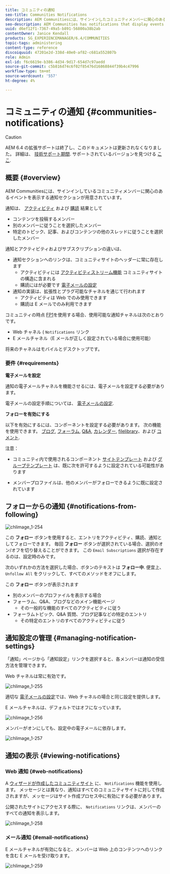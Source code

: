 ```yaml
---
title: コミュニティの通知
seo-title: Communities Notifications
description: AEM Communitiesには、サインインしたコミュニティメンバーに関心のあるイベントを表示する通知が用意されています
seo-description: AEM Communities has notifications that display events of interest to the signed-in community member
uuid: d6ef12f1-7367-49a5-b891-56800a38b2ab
contentOwner: Janice Kendall
products: SG_EXPERIENCEMANAGER/6.4/COMMUNITIES
topic-tags: administering
content-type: reference
discoiquuid: 47201e2d-338d-40e0-af82-c681a552807b
role: Admin
exl-id: f6c6619e-b386-4d34-9d17-654d7c97aedd
source-git-commit: c5b816d74c6f02f85476d16868844f39b4c47996
workflow-type: tm+mt
source-wordcount: '557'
ht-degree: 4%

---
```


# コミュニティの通知 {#communities-notifications}

>[!CAUTION]
>
>AEM 6.4 の拡張サポートは終了し、このドキュメントは更新されなくなりました。 詳細は、 [技術サポート期間](https://helpx.adobe.com/jp/support/programs/eol-matrix.html). サポートされているバージョンを見つける [ここ](https://experienceleague.adobe.com/docs/?lang=ja).

## 概要 {#overview}

AEM Communitiesには、サインインしているコミュニティメンバーに関心のあるイベントを表示する通知セクションが用意されています。

通知は、 [アクティビティ](essentials-activities.md) および [購読](subscriptions.md) 結果として

* コンテンツを投稿するメンバー
* 別のメンバーに従うことを選択したメンバー
* 特定のトピック、記事、およびコンテンツの他のスレッドに従うことを選択したメンバー

通知とアクティビティおよびサブスクリプションの違いは、

* 通知セクションへのリンクは、コミュニティサイトのヘッダーに常に存在します
   * アクティビティには [アクティビティストリーム機能](functions.md#activity-stream-function) コミュニティサイトの構造に含まれる
   * 購読にはが必要です [電子メールの設定](email.md)
* 通知の実装は、拡張性とプラグ可能なチャネルを通じて行われます
   * アクティビティは Web でのみ使用できます
   * 購読は E メールでのみ利用できます

コミュニティの時点 [FP1](deploy-communities.md#latestfeaturepack)を使用する場合、使用可能な通知チャネルは次のとおりです。

* Web チャネル ( `Notifications` リンク
* E メールチャネル（E メールが正しく設定されている場合に使用可能）

将来のチャネルはモバイルとデスクトップです。

### 要件 {#requirements}

**電子メールを設定**

通知の電子メールチャネルを機能させるには、電子メールを設定する必要があります。

電子メールの設定手順については、 [電子メールの設定](analytics.md).

**フォローを有効にする**

以下を有効にするには、コンポーネントを設定する必要があります。 次の機能を使用できます。 [ブログ](blog-feature.md), [フォーラム](forum.md), [Q&amp;A](working-with-qna.md), [カレンダー](calendar.md), [filelibrary](file-library.md)、および [コメント](comments.md).

注意：

* コミュニティ内で使用されるコンポーネント [サイトテンプレート](sites.md) および [グループテンプレート](tools-groups.md) は、既に次を許可するように設定されている可能性があります

* メンバープロファイルは、他のメンバーがフォローできるように既に設定されています

## フォローからの通知 {#notifications-from-following}

![chlimage_1-254](assets/chlimage_1-254.png)

この **フォロー** ボタンを使用すると、エントリをアクティビティ、購読、通知としてフォローできます。 毎回 **フォロー** ボタンが選択されている場合、選択のオン/オフを切り替えることができます。 この `Email Subscriptions` 選択が存在するのは、設定時のみです。

次のいずれかの方法を選択した場合、ボタンのテキストは **フォロー中**. 便宜上、 `Unfollow All` をクリックして、すべてのメソッドをオフにします。

この **フォロー** ボタンが表示されます

* 別のメンバーのプロファイルを表示する場合
* フォーラム、Q&amp;A、ブログなどのメイン機能ページ
   * その一般的な機能のすべてのアクティビティに従う
* フォーラムトピック、Q&amp;A 質問、ブログ記事などの特定のエントリ
   * その特定のエントリのすべてのアクティビティに従う

## 通知設定の管理 {#managing-notification-settings}

「通知」ページから「通知設定」リンクを選択すると、各メンバーは通知の受信方法を管理できます。

Web チャネルは常に有効です。

![chlimage_1-255](assets/chlimage_1-255.png)

適切な [電子メールの設定](email.md)では、Web チャネルの場合と同じ設定を提供します。

E メールチャネルは、デフォルトではオフになっています。

![chlimage_1-256](assets/chlimage_1-256.png)

メンバーがオンにしても、設定中の電子メールに依存します。

![chlimage_1-257](assets/chlimage_1-257.png)

## 通知の表示 {#viewing-notifications}

### Web 通知 {#web-notifications}

A [ウィザードが作成したコミュニティサイト](sites-console.md) に、 `Notifications` 機能を使用します。 メッセージとは異なり、通知はすべてのコミュニティサイトに対して作成されますが、メッセージはサイト作成プロセス中に有効にする必要があります。

公開されたサイトにアクセスする際に、 `Notifications` リンクは、メンバーのすべての通知を表示します。

![chlimage_1-258](assets/chlimage_1-258.png)

### メール通知 {#email-notifications}

E メールチャネルが有効になると、メンバーは Web 上のコンテンツへのリンクを含む E メールを受け取ります。

![chlimage_1-259](assets/chlimage_1-259.png)
